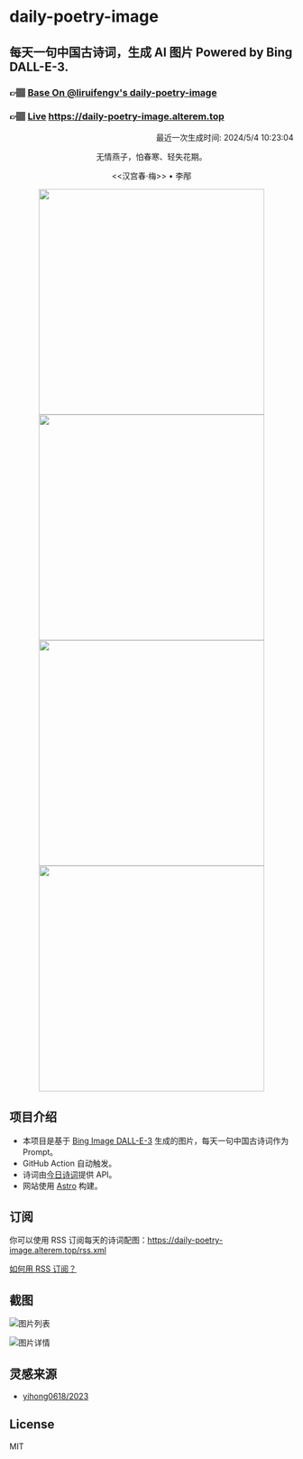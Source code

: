 
# daily-poetry-image

## 每天一句中国古诗词，生成 AI 图片 Powered by Bing DALL-E-3.

### 👉🏽 [Base On @liruifengv's daily-poetry-image](https://github.com/liruifengv/daily-poetry-image)

### 👉🏽 [Live](https://daily-poetry-image.alterem.top/) https://daily-poetry-image.alterem.top

<p align="right">
  最近一次生成时间: 2024/5/4 10:23:04
</p>
<p align="center">
无情燕子，怕春寒、轻失花期。
</p>
<p align="center">
<<汉宫春·梅>> • 李邴
</p>
<p align="center">
<img src="https://tse2.mm.bing.net/th/id/OIG3.7nTVS2cthO0vNk3Lt5z0" height="400" width="400" />
<img src="https://tse2.mm.bing.net/th/id/OIG3.mnd1wgmtADmueCcoer28" height="400" width="400" />
<img src="https://tse4.mm.bing.net/th/id/OIG3.57YCuWf.JwMmYglkPFa6" height="400" width="400" />
<img src="https://tse3.mm.bing.net/th/id/OIG3.W1kptzPYl.2NXcUmuWab" height="400" width="400" />
</p>

## 项目介绍

-   本项目是基于 [Bing Image DALL-E-3](https://www.bing.com/images/create) 生成的图片，每天一句中国古诗词作为 Prompt。
-   GitHub Action 自动触发。
-   诗词由[今日诗词](https://www.jinrishici.com/)提供 API。
-   网站使用 [Astro](https://astro.build) 构建。

## 订阅

你可以使用 RSS 订阅每天的诗词配图：https://daily-poetry-image.alterem.top/rss.xml

[如何用 RSS 订阅？](https://zhuanlan.zhihu.com/p/55026716)

## 截图

![图片列表](./screenshots/Snipaste_2023-12-28_21-00-26.png)

![图片详情](./screenshots/Snipaste_2023-12-28_21-00-53.png)

## 灵感来源

-   [yihong0618/2023](https://github.com/yihong0618/2023)

## License

MIT
